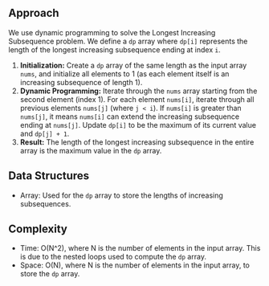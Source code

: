 ## Approach

We use dynamic programming to solve the Longest Increasing Subsequence problem. We define a `dp` array where `dp[i]` represents the length of the longest increasing subsequence ending at index `i`.

1.  **Initialization:** Create a `dp` array of the same length as the input array `nums`, and initialize all elements to 1 (as each element itself is an increasing subsequence of length 1).
2.  **Dynamic Programming:** Iterate through the `nums` array starting from the second element (index 1). For each element `nums[i]`, iterate through all previous elements `nums[j]` (where `j < i`). If `nums[i]` is greater than `nums[j]`, it means `nums[i]` can extend the increasing subsequence ending at `nums[j]`. Update `dp[i]` to be the maximum of its current value and `dp[j] + 1`.
3.  **Result:** The length of the longest increasing subsequence in the entire array is the maximum value in the `dp` array.

## Data Structures

-   Array: Used for the `dp` array to store the lengths of increasing subsequences.

## Complexity

-   Time: O(N^2), where N is the number of elements in the input array. This is due to the nested loops used to compute the `dp` array.
-   Space: O(N), where N is the number of elements in the input array, to store the `dp` array.
